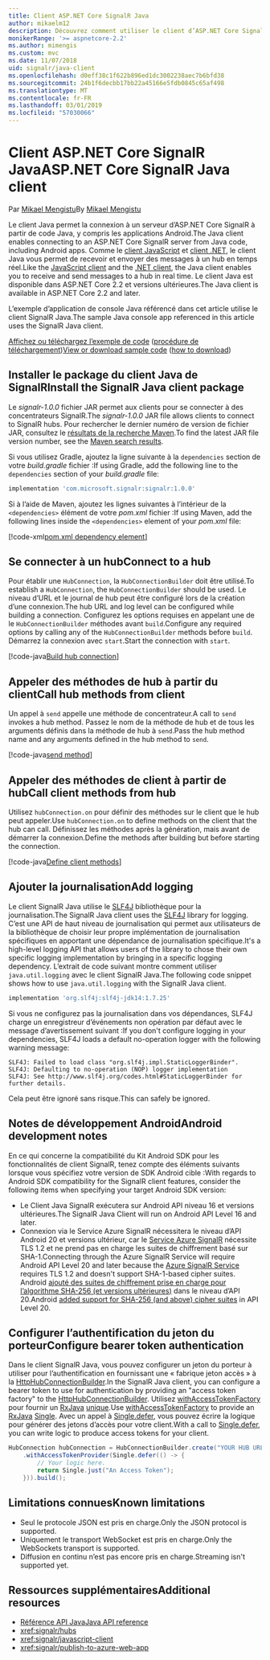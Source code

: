 ```yaml
---
title: Client ASP.NET Core SignalR Java
author: mikaelm12
description: Découvrez comment utiliser le client d’ASP.NET Core SignalR Java.
monikerRange: '>= aspnetcore-2.2'
ms.author: mimengis
ms.custom: mvc
ms.date: 11/07/2018
uid: signalr/java-client
ms.openlocfilehash: d0eff38c1f622b896ed1dc3002238aec7b6bfd38
ms.sourcegitcommit: 24b1f6decbb17bb22a45166e5fdb0845c65af498
ms.translationtype: MT
ms.contentlocale: fr-FR
ms.lasthandoff: 03/01/2019
ms.locfileid: "57030066"
---
```

# <a name="aspnet-core-signalr-java-client"></a><span data-ttu-id="9eb68-103">Client ASP.NET Core SignalR Java</span><span class="sxs-lookup"><span data-stu-id="9eb68-103">ASP.NET Core SignalR Java client</span></span>

<span data-ttu-id="9eb68-104">Par [Mikael Mengistu](https://twitter.com/MikaelM_12)</span><span class="sxs-lookup"><span data-stu-id="9eb68-104">By [Mikael Mengistu](https://twitter.com/MikaelM_12)</span></span>

<span data-ttu-id="9eb68-105">Le client Java permet la connexion à un serveur d’ASP.NET Core SignalR à partir de code Java, y compris les applications Android.</span><span class="sxs-lookup"><span data-stu-id="9eb68-105">The Java client enables connecting to an ASP.NET Core SignalR server from Java code, including Android apps.</span></span> <span data-ttu-id="9eb68-106">Comme le [client JavaScript](xref:signalr/javascript-client) et [client .NET](xref:signalr/dotnet-client), le client Java vous permet de recevoir et envoyer des messages à un hub en temps réel.</span><span class="sxs-lookup"><span data-stu-id="9eb68-106">Like the [JavaScript client](xref:signalr/javascript-client) and the [.NET client](xref:signalr/dotnet-client), the Java client enables you to receive and send messages to a hub in real time.</span></span> <span data-ttu-id="9eb68-107">Le client Java est disponible dans ASP.NET Core 2.2 et versions ultérieures.</span><span class="sxs-lookup"><span data-stu-id="9eb68-107">The Java client is available in ASP.NET Core 2.2 and later.</span></span>

<span data-ttu-id="9eb68-108">L’exemple d’application de console Java référencé dans cet article utilise le client SignalR Java.</span><span class="sxs-lookup"><span data-stu-id="9eb68-108">The sample Java console app referenced in this article uses the SignalR Java client.</span></span>

<span data-ttu-id="9eb68-109">[Affichez ou téléchargez l’exemple de code](https://github.com/aspnet/Docs/tree/master/aspnetcore/signalr/java-client/sample) ([procédure de téléchargement](xref:index#how-to-download-a-sample))</span><span class="sxs-lookup"><span data-stu-id="9eb68-109">[View or download sample code](https://github.com/aspnet/Docs/tree/master/aspnetcore/signalr/java-client/sample) ([how to download](xref:index#how-to-download-a-sample))</span></span>

## <a name="install-the-signalr-java-client-package"></a><span data-ttu-id="9eb68-110">Installer le package du client Java de SignalR</span><span class="sxs-lookup"><span data-stu-id="9eb68-110">Install the SignalR Java client package</span></span>

<span data-ttu-id="9eb68-111">Le *signalr-1.0.0* fichier JAR permet aux clients pour se connecter à des concentrateurs SignalR.</span><span class="sxs-lookup"><span data-stu-id="9eb68-111">The *signalr-1.0.0* JAR file allows clients to connect to SignalR hubs.</span></span> <span data-ttu-id="9eb68-112">Pour rechercher le dernier numéro de version de fichier JAR, consultez le [résultats de la recherche Maven](https://search.maven.org/search?q=g:com.microsoft.signalr%20AND%20a:signalr).</span><span class="sxs-lookup"><span data-stu-id="9eb68-112">To find the latest JAR file version number, see the [Maven search results](https://search.maven.org/search?q=g:com.microsoft.signalr%20AND%20a:signalr).</span></span>

<span data-ttu-id="9eb68-113">Si vous utilisez Gradle, ajoutez la ligne suivante à la `dependencies` section de votre *build.gradle* fichier :</span><span class="sxs-lookup"><span data-stu-id="9eb68-113">If using Gradle, add the following line to the `dependencies` section of your *build.gradle* file:</span></span>

```gradle
implementation 'com.microsoft.signalr:signalr:1.0.0'
```

<span data-ttu-id="9eb68-114">Si à l’aide de Maven, ajoutez les lignes suivantes à l’intérieur de la `<dependencies>` élément de votre *pom.xml* fichier :</span><span class="sxs-lookup"><span data-stu-id="9eb68-114">If using Maven, add the following lines inside the `<dependencies>` element of your *pom.xml* file:</span></span>

[!code-xml[pom.xml dependency element](java-client/sample/pom.xml?name=snippet_dependencyElement)]

## <a name="connect-to-a-hub"></a><span data-ttu-id="9eb68-115">Se connecter à un hub</span><span class="sxs-lookup"><span data-stu-id="9eb68-115">Connect to a hub</span></span>

<span data-ttu-id="9eb68-116">Pour établir une `HubConnection`, la `HubConnectionBuilder` doit être utilisé.</span><span class="sxs-lookup"><span data-stu-id="9eb68-116">To establish a `HubConnection`, the `HubConnectionBuilder` should be used.</span></span> <span data-ttu-id="9eb68-117">Le niveau d’URL et le journal de hub peut être configuré lors de la création d’une connexion.</span><span class="sxs-lookup"><span data-stu-id="9eb68-117">The hub URL and log level can be configured while building a connection.</span></span> <span data-ttu-id="9eb68-118">Configurez les options requises en appelant une de le `HubConnectionBuilder` méthodes avant `build`.</span><span class="sxs-lookup"><span data-stu-id="9eb68-118">Configure any required options by calling any of the `HubConnectionBuilder` methods before `build`.</span></span> <span data-ttu-id="9eb68-119">Démarrez la connexion avec `start`.</span><span class="sxs-lookup"><span data-stu-id="9eb68-119">Start the connection with `start`.</span></span>

[!code-java[Build hub connection](java-client/sample/src/main/java/Chat.java?range=16-17)]

## <a name="call-hub-methods-from-client"></a><span data-ttu-id="9eb68-120">Appeler des méthodes de hub à partir du client</span><span class="sxs-lookup"><span data-stu-id="9eb68-120">Call hub methods from client</span></span>

<span data-ttu-id="9eb68-121">Un appel à `send` appelle une méthode de concentrateur.</span><span class="sxs-lookup"><span data-stu-id="9eb68-121">A call to `send` invokes a hub method.</span></span> <span data-ttu-id="9eb68-122">Passez le nom de la méthode de hub et de tous les arguments définis dans la méthode de hub à `send`.</span><span class="sxs-lookup"><span data-stu-id="9eb68-122">Pass the hub method name and any arguments defined in the hub method to `send`.</span></span>

[!code-java[send method](java-client/sample/src/main/java/Chat.java?range=28)]

## <a name="call-client-methods-from-hub"></a><span data-ttu-id="9eb68-123">Appeler des méthodes de client à partir de hub</span><span class="sxs-lookup"><span data-stu-id="9eb68-123">Call client methods from hub</span></span>

<span data-ttu-id="9eb68-124">Utilisez `hubConnection.on` pour définir des méthodes sur le client que le hub peut appeler.</span><span class="sxs-lookup"><span data-stu-id="9eb68-124">Use `hubConnection.on` to define methods on the client that the hub can call.</span></span> <span data-ttu-id="9eb68-125">Définissez les méthodes après la génération, mais avant de démarrer la connexion.</span><span class="sxs-lookup"><span data-stu-id="9eb68-125">Define the methods after building but before starting the connection.</span></span>

[!code-java[Define client methods](java-client/sample/src/main/java/Chat.java?range=19-21)]

## <a name="add-logging"></a><span data-ttu-id="9eb68-126">Ajouter la journalisation</span><span class="sxs-lookup"><span data-stu-id="9eb68-126">Add logging</span></span>

<span data-ttu-id="9eb68-127">Le client SignalR Java utilise le [SLF4J](https://www.slf4j.org/) bibliothèque pour la journalisation.</span><span class="sxs-lookup"><span data-stu-id="9eb68-127">The SignalR Java client uses the [SLF4J](https://www.slf4j.org/) library for logging.</span></span> <span data-ttu-id="9eb68-128">C’est une API de haut niveau de journalisation qui permet aux utilisateurs de la bibliothèque de choisir leur propre implémentation de journalisation spécifiques en apportant une dépendance de journalisation spécifique.</span><span class="sxs-lookup"><span data-stu-id="9eb68-128">It's a high-level logging API that allows users of the library to chose their own specific logging implementation by bringing in a specific logging dependency.</span></span> <span data-ttu-id="9eb68-129">L’extrait de code suivant montre comment utiliser `java.util.logging` avec le client SignalR Java.</span><span class="sxs-lookup"><span data-stu-id="9eb68-129">The following code snippet shows how to use `java.util.logging` with the SignalR Java client.</span></span>

```gradle
implementation 'org.slf4j:slf4j-jdk14:1.7.25'
```

<span data-ttu-id="9eb68-130">Si vous ne configurez pas la journalisation dans vos dépendances, SLF4J charge un enregistreur d’événements non opération par défaut avec le message d’avertissement suivant :</span><span class="sxs-lookup"><span data-stu-id="9eb68-130">If you don't configure logging in your dependencies, SLF4J loads a default no-operation logger with the following warning message:</span></span>

```
SLF4J: Failed to load class "org.slf4j.impl.StaticLoggerBinder".
SLF4J: Defaulting to no-operation (NOP) logger implementation
SLF4J: See http://www.slf4j.org/codes.html#StaticLoggerBinder for further details.
```

<span data-ttu-id="9eb68-131">Cela peut être ignoré sans risque.</span><span class="sxs-lookup"><span data-stu-id="9eb68-131">This can safely be ignored.</span></span>

## <a name="android-development-notes"></a><span data-ttu-id="9eb68-132">Notes de développement Android</span><span class="sxs-lookup"><span data-stu-id="9eb68-132">Android development notes</span></span>

<span data-ttu-id="9eb68-133">En ce qui concerne la compatibilité du Kit Android SDK pour les fonctionnalités de client SignalR, tenez compte des éléments suivants lorsque vous spécifiez votre version de SDK Android cible :</span><span class="sxs-lookup"><span data-stu-id="9eb68-133">With regards to Android SDK compatibility for the SignalR client features, consider the following items when specifying your target Android SDK version:</span></span>

* <span data-ttu-id="9eb68-134">Le Client Java SignalR exécutera sur Android API niveau 16 et versions ultérieures.</span><span class="sxs-lookup"><span data-stu-id="9eb68-134">The SignalR Java Client will run on Android API Level 16 and later.</span></span>
* <span data-ttu-id="9eb68-135">Connexion via le Service Azure SignalR nécessitera le niveau d’API Android 20 et versions ultérieur, car le [Service Azure SignalR](/azure/azure-signalr/signalr-overview) nécessite TLS 1.2 et ne prend pas en charge les suites de chiffrement basé sur SHA-1.</span><span class="sxs-lookup"><span data-stu-id="9eb68-135">Connecting through the Azure SignalR Service will require Android API Level 20 and later because the [Azure SignalR Service](/azure/azure-signalr/signalr-overview) requires TLS 1.2 and doesn't support SHA-1-based cipher suites.</span></span> <span data-ttu-id="9eb68-136">Android [ajouté des suites de chiffrement prise en charge pour l’algorithme SHA-256 (et versions ultérieures)](https://developer.android.com/reference/javax/net/ssl/SSLSocket) dans le niveau d’API 20.</span><span class="sxs-lookup"><span data-stu-id="9eb68-136">Android [added support for SHA-256 (and above) cipher suites](https://developer.android.com/reference/javax/net/ssl/SSLSocket) in API Level 20.</span></span>

## <a name="configure-bearer-token-authentication"></a><span data-ttu-id="9eb68-137">Configurer l’authentification du jeton du porteur</span><span class="sxs-lookup"><span data-stu-id="9eb68-137">Configure bearer token authentication</span></span>

<span data-ttu-id="9eb68-138">Dans le client SignalR Java, vous pouvez configurer un jeton du porteur à utiliser pour l’authentification en fournissant une « fabrique jeton accès » à la [HttpHubConnectionBuilder](/java/api/com.microsoft.signalr._http_hub_connection_builder?view=aspnet-signalr-java).</span><span class="sxs-lookup"><span data-stu-id="9eb68-138">In the SignalR Java client, you can configure a bearer token to use for authentication by providing an "access token factory" to the [HttpHubConnectionBuilder](/java/api/com.microsoft.signalr._http_hub_connection_builder?view=aspnet-signalr-java).</span></span> <span data-ttu-id="9eb68-139">Utilisez [withAccessTokenFactory](/java/api/com.microsoft.signalr._http_hub_connection_builder.withaccesstokenprovider?view=aspnet-signalr-java#com_microsoft_signalr__http_hub_connection_builder_withAccessTokenProvider_Single_String__) pour fournir un [RxJava](https://github.com/ReactiveX/RxJava) [unique<String>](http://reactivex.io/documentation/single.html).</span><span class="sxs-lookup"><span data-stu-id="9eb68-139">Use [withAccessTokenFactory](/java/api/com.microsoft.signalr._http_hub_connection_builder.withaccesstokenprovider?view=aspnet-signalr-java#com_microsoft_signalr__http_hub_connection_builder_withAccessTokenProvider_Single_String__) to provide an [RxJava](https://github.com/ReactiveX/RxJava) [Single<String>](http://reactivex.io/documentation/single.html).</span></span> <span data-ttu-id="9eb68-140">Avec un appel à [Single.defer](http://reactivex.io/RxJava/javadoc/io/reactivex/Single.html#defer-java.util.concurrent.Callable-), vous pouvez écrire la logique pour générer des jetons d’accès pour votre client.</span><span class="sxs-lookup"><span data-stu-id="9eb68-140">With a call to [Single.defer](http://reactivex.io/RxJava/javadoc/io/reactivex/Single.html#defer-java.util.concurrent.Callable-), you can write logic to produce access tokens for your client.</span></span>

```java
HubConnection hubConnection = HubConnectionBuilder.create("YOUR HUB URL HERE")
    .withAccessTokenProvider(Single.defer(() -> {
        // Your logic here.
        return Single.just("An Access Token");
    })).build();
```

## <a name="known-limitations"></a><span data-ttu-id="9eb68-141">Limitations connues</span><span class="sxs-lookup"><span data-stu-id="9eb68-141">Known limitations</span></span>

* <span data-ttu-id="9eb68-142">Seul le protocole JSON est pris en charge.</span><span class="sxs-lookup"><span data-stu-id="9eb68-142">Only the JSON protocol is supported.</span></span>
* <span data-ttu-id="9eb68-143">Uniquement le transport WebSocket est pris en charge.</span><span class="sxs-lookup"><span data-stu-id="9eb68-143">Only the WebSockets transport is supported.</span></span>
* <span data-ttu-id="9eb68-144">Diffusion en continu n’est pas encore pris en charge.</span><span class="sxs-lookup"><span data-stu-id="9eb68-144">Streaming isn't supported yet.</span></span>

## <a name="additional-resources"></a><span data-ttu-id="9eb68-145">Ressources supplémentaires</span><span class="sxs-lookup"><span data-stu-id="9eb68-145">Additional resources</span></span>

* [<span data-ttu-id="9eb68-146">Référence API Java</span><span class="sxs-lookup"><span data-stu-id="9eb68-146">Java API reference</span></span>](/java/api/com.microsoft.signalr?view=aspnet-signalr-java)
* <xref:signalr/hubs>
* <xref:signalr/javascript-client>
* <xref:signalr/publish-to-azure-web-app>
